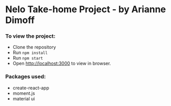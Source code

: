 # Nelo Take-home Project - by Arianne Dimoff

### To view the project:
- Clone the repository
- Run `npm install`
- Run `npm start`
- Open [http://localhost:3000](http://localhost:3000) to view in browser.

### Packages used: 
- create-react-app
- moment.js
- material ui